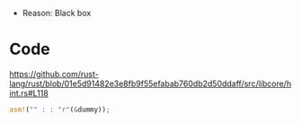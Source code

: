 * Reason: Black box

# Code

https://github.com/rust-lang/rust/blob/01e5d91482e3e8fb9f55efabab760db2d50ddaff/src/libcore/hint.rs#L118

```rust
asm!("" : : "r"(&dummy));
```
